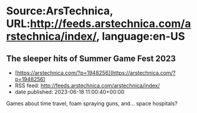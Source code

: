 # Source:ArsTechnica, URL:http://feeds.arstechnica.com/arstechnica/index/, language:en-US

## The sleeper hits of Summer Game Fest 2023
 - [https://arstechnica.com/?p=1948256](https://arstechnica.com/?p=1948256)
 - RSS feed: http://feeds.arstechnica.com/arstechnica/index/
 - date published: 2023-06-18 11:00:40+00:00

Games about time travel, foam spraying guns, and... space hospitals?

